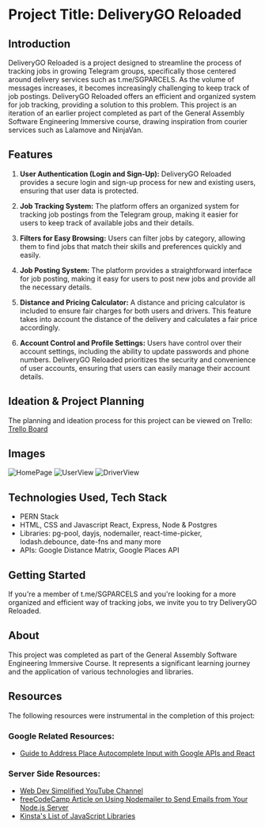 # Project Title: DeliveryGO Reloaded

## Introduction

DeliveryGO Reloaded is a project designed to streamline the process of tracking jobs in growing Telegram groups, specifically those centered around delivery services such as t.me/SGPARCELS. As the volume of messages increases, it becomes increasingly challenging to keep track of job postings. DeliveryGO Reloaded offers an efficient and organized system for job tracking, providing a solution to this problem. This project is an iteration of an earlier project completed as part of the General Assembly Software Engineering Immersive course, drawing inspiration from courier services such as Lalamove and NinjaVan.

## Features

1. **User Authentication (Login and Sign-Up):** DeliveryGO Reloaded provides a secure login and sign-up process for new and existing users, ensuring that user data is protected.

2. **Job Tracking System:** The platform offers an organized system for tracking job postings from the Telegram group, making it easier for users to keep track of available jobs and their details.

3. **Filters for Easy Browsing:** Users can filter jobs by category, allowing them to find jobs that match their skills and preferences quickly and easily.

4. **Job Posting System:** The platform provides a straightforward interface for job posting, making it easy for users to post new jobs and provide all the necessary details.

5. **Distance and Pricing Calculator:** A distance and pricing calculator is included to ensure fair charges for both users and drivers. This feature takes into account the distance of the delivery and calculates a fair price accordingly.

6. **Account Control and Profile Settings:** Users have control over their account settings, including the ability to update passwords and phone numbers. DeliveryGO Reloaded prioritizes the security and convenience of user accounts, ensuring that users can easily manage their account details.

## Ideation & Project Planning

The planning and ideation process for this project can be viewed on Trello: [Trello Board](https://trello.com/b/pz4ZkQTg/deliverygo)

## Images
![HomePage](https://drive.google.com/file/d/1khxIW4FXUXfl76oCY12CjnSdildxD7V7/view?usp=drive_link)
![UserView](https://drive.google.com/file/d/1XtQ5UOwdpGVsryLXe-SSS6Z_jd9Hw76X/view?usp=drive_link) 
![DriverView](https://drive.google.com/file/d/1XXVZ2TEHQ8NXpK4NmbN8rG1e06829Snv/view?usp=drive_link)


## Technologies Used, Tech Stack

- PERN Stack
- HTML, CSS and Javascript React, Express, Node & Postgres
- Libraries: pg-pool, dayjs, nodemailer, react-time-picker, lodash.debounce, date-fns and many more
- APIs: Google Distance Matrix, Google Places API

## Getting Started

If you're a member of t.me/SGPARCELS and you're looking for a more organized and efficient way of tracking jobs, we invite you to try DeliveryGO Reloaded.

## About

This project was completed as part of the General Assembly Software Engineering Immersive Course. It represents a significant learning journey and the application of various technologies and libraries.

## Resources

The following resources were instrumental in the completion of this project:

### Google Related Resources:

- [Guide to Address Place Autocomplete Input with Google APIs and React](https://guillermodlpa.com/blog/guide-address-place-autocomplete-input-with-google-apis-and-react)

### Server Side Resources:

- [Web Dev Simplified YouTube Channel](https://www.youtube.com/@WebDevSimplified)
- [freeCodeCamp Article on Using Nodemailer to Send Emails from Your Node.js Server](https://www.freecodecamp.org/news/use-nodemailer-to-send-emails-from-your-node-js-server/)
- [Kinsta's List of JavaScript Libraries](https://kinsta.com/blog/javascript-libraries/)

